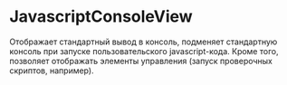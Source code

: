 JavascriptConsoleView
=====================

Отображает стандартный вывод в консоль, подменяет стандартную консоль
при запуске пользовательского javascript-кода. Кроме того, позволяет отображать
элементы управления (запуск проверочных скриптов, например).
